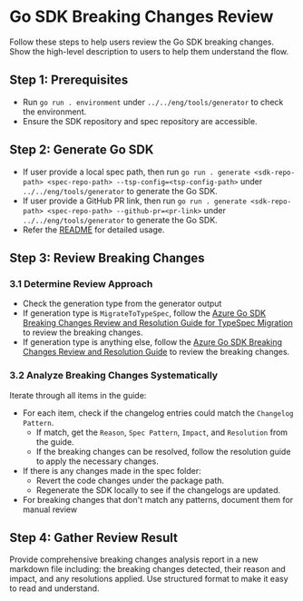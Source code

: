 # Go SDK Breaking Changes Review

Follow these steps to help users review the Go SDK breaking changes. Show the high-level description to users to help them understand the flow.

## Step 1: Prerequisites

- Run `go run . environment` under `../../eng/tools/generator` to check the environment.
- Ensure the SDK repository and spec repository are accessible.

## Step 2: Generate Go SDK

- If user provide a local spec path, then run `go run . generate <sdk-repo-path> <spec-repo-path> --tsp-config=<tsp-config-path>` under `../../eng/tools/generator` to generate the Go SDK.
- If user provide a GitHub PR link, then run `go run . generate <sdk-repo-path> <spec-repo-path> --github-pr=<pr-link>` under `../../eng/tools/generator` to generate the Go SDK.
- Refer the [README](../../eng/tools/generator/README.md) for detailed usage.

## Step 3: Review Breaking Changes

### 3.1 Determine Review Approach

- Check the generation type from the generator output
- If generation type is `MigrateToTypeSpec`, follow the [Azure Go SDK Breaking Changes Review and Resolution Guide for TypeSpec Migration](../../documentation/sdk-breaking-changes-guide-migration.md) to review the breaking changes.
- If generation type is anything else, follow the [Azure Go SDK Breaking Changes Review and Resolution Guide](../../documentation/sdk-breaking-changes-guide.md) to review the breaking changes.

### 3.2 Analyze Breaking Changes Systematically

Iterate through all items in the guide:

- For each item, check if the changelog entries could match the `Changelog Pattern`.
  - If match, get the `Reason`, `Spec Pattern`, `Impact`, and `Resolution` from the guide.
  - If the breaking changes can be resolved, follow the resolution guide to apply the necessary changes.
- If there is any changes made in the spec folder:
  - Revert the code changes under the package path.
  - Regenerate the SDK locally to see if the changelogs are updated.
- For breaking changes that don't match any patterns, document them for manual review

## Step 4: Gather Review Result

Provide comprehensive breaking changes analysis report in a new markdown file including: the breaking changes detected, their reason and impact, and any resolutions applied. Use structured format to make it easy to read and understand.
